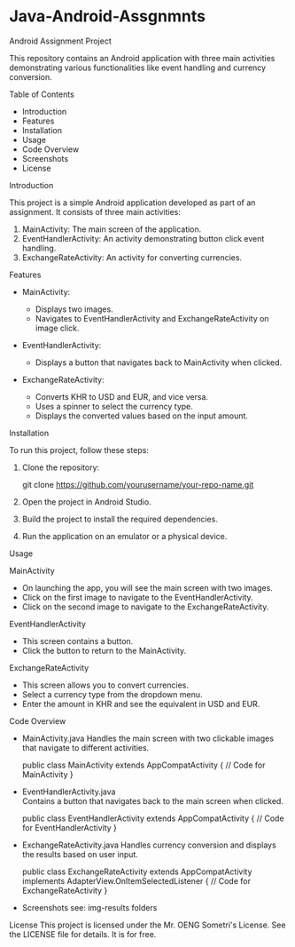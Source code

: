 # Java-Android-Assgnmnts
Android Assignment Project

This repository contains an Android application with three main activities demonstrating various functionalities like event handling and currency conversion.

Table of Contents

- Introduction
- Features
- Installation
- Usage
- Code Overview
- Screenshots
- License

Introduction

This project is a simple Android application developed as part of an assignment. It consists of three main activities:

1. MainActivity: The main screen of the application.
2. EventHandlerActivity: An activity demonstrating button click event handling.
3. ExchangeRateActivity: An activity for converting currencies.

Features

- MainActivity:
  - Displays two images.
  - Navigates to EventHandlerActivity and ExchangeRateActivity on image click.

- EventHandlerActivity:
  - Displays a button that navigates back to MainActivity when clicked.

- ExchangeRateActivity:
  - Converts KHR to USD and EUR, and vice versa.
  - Uses a spinner to select the currency type.
  - Displays the converted values based on the input amount.

Installation

To run this project, follow these steps:

1. Clone the repository:

    git clone https://github.com/yourusername/your-repo-name.git

2. Open the project in Android Studio.
3. Build the project to install the required dependencies.
4. Run the application on an emulator or a physical device.

Usage

MainActivity

- On launching the app, you will see the main screen with two images.
- Click on the first image to navigate to the EventHandlerActivity.
- Click on the second image to navigate to the ExchangeRateActivity.

EventHandlerActivity

- This screen contains a button.
- Click the button to return to the MainActivity.

ExchangeRateActivity

- This screen allows you to convert currencies.
- Select a currency type from the dropdown menu.
- Enter the amount in KHR and see the equivalent in USD and EUR.

Code Overview

- MainActivity.java
  Handles the main screen with two clickable images that navigate to different activities.
  
  public class MainActivity extends AppCompatActivity {
      // Code for MainActivity
  }

- EventHandlerActivity.java  
  Contains a button that navigates back to the main screen when clicked.
  
  public class EventHandlerActivity extends AppCompatActivity {
      // Code for EventHandlerActivity
  }

- ExchangeRateActivity.java
  Handles currency conversion and displays the results based on user input.
  
  public class ExchangeRateActivity extends AppCompatActivity implements AdapterView.OnItemSelectedListener {
      // Code for ExchangeRateActivity
  }

- Screenshots
  see: img-results folders

License
This project is licensed under the Mr. OENG Sometri's License. See the LICENSE file for details. It is for free.
